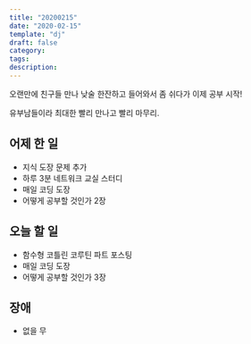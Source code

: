 ```yaml
---
title: "20200215"
date: "2020-02-15"
template: "dj"
draft: false
category: 
tags:
description:
---
```


오랜만에 친구들 만나 낮술 한잔하고 들어와서 좀 쉬다가
이제 공부 시작!

유부남들이라 최대한 빨리 만나고 빨리 마무리.

## 어제 한 일

* 지식 도장 문제 추가
* 하루 3분 네트워크 교실 스터디
* 매일 코딩 도장
* 어떻게 공부할 것인가 2장

## 오늘 할 일

* 함수형 코틀린 코루틴 파트 포스팅
* 매일 코딩 도장
* 어떻게 공부할 것인가 3장

## 장애

* 없을 무

